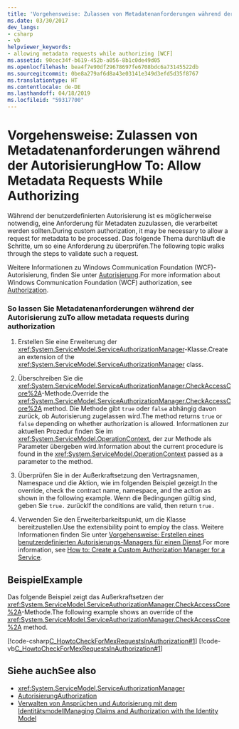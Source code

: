 ```yaml
---
title: 'Vorgehensweise: Zulassen von Metadatenanforderungen während der Autorisierung'
ms.date: 03/30/2017
dev_langs:
- csharp
- vb
helpviewer_keywords:
- allowing metadata requests while authorizing [WCF]
ms.assetid: 90cec34f-b619-452b-a056-8b1c0de49d05
ms.openlocfilehash: bea4f7e90df29678697fe6708bdc6a73145522db
ms.sourcegitcommit: 0be8a279af6d8a43e03141e349d3efd5d35f8767
ms.translationtype: HT
ms.contentlocale: de-DE
ms.lasthandoff: 04/18/2019
ms.locfileid: "59317700"
---
```

# <a name="how-to-allow-metadata-requests-while-authorizing"></a><span data-ttu-id="389be-102">Vorgehensweise: Zulassen von Metadatenanforderungen während der Autorisierung</span><span class="sxs-lookup"><span data-stu-id="389be-102">How To: Allow Metadata Requests While Authorizing</span></span>
<span data-ttu-id="389be-103">Während der benutzerdefinierten Autorisierung ist es möglicherweise notwendig, eine Anforderung für Metadaten zuzulassen, die verarbeitet werden sollten.</span><span class="sxs-lookup"><span data-stu-id="389be-103">During custom authorization, it may be necessary to allow a request for metadata to be processed.</span></span> <span data-ttu-id="389be-104">Das folgende Thema durchläuft die Schritte, um so eine Anforderung zu überprüfen.</span><span class="sxs-lookup"><span data-stu-id="389be-104">The following topic walks through the steps to validate such a request.</span></span>  
  
 <span data-ttu-id="389be-105">Weitere Informationen zu Windows Communication Foundation (WCF)-Autorisierung, finden Sie unter [Autorisierung](../../../../docs/framework/wcf/feature-details/authorization-in-wcf.md).</span><span class="sxs-lookup"><span data-stu-id="389be-105">For more information about Windows Communication Foundation (WCF) authorization, see [Authorization](../../../../docs/framework/wcf/feature-details/authorization-in-wcf.md).</span></span>  
  
### <a name="to-allow-metadata-requests-during-authorization"></a><span data-ttu-id="389be-106">So lassen Sie Metadatenanforderungen während der Autorisierung zu</span><span class="sxs-lookup"><span data-stu-id="389be-106">To allow metadata requests during authorization</span></span>  
  
1. <span data-ttu-id="389be-107">Erstellen Sie eine Erweiterung der <xref:System.ServiceModel.ServiceAuthorizationManager>-Klasse.</span><span class="sxs-lookup"><span data-stu-id="389be-107">Create an extension of the <xref:System.ServiceModel.ServiceAuthorizationManager> class.</span></span>  
  
2. <span data-ttu-id="389be-108">Überschreiben Sie die <xref:System.ServiceModel.ServiceAuthorizationManager.CheckAccessCore%2A>-Methode.</span><span class="sxs-lookup"><span data-stu-id="389be-108">Override the <xref:System.ServiceModel.ServiceAuthorizationManager.CheckAccessCore%2A> method.</span></span> <span data-ttu-id="389be-109">Die Methode gibt `true` oder `false` abhängig davon zurück, ob Autorisierung zugelassen wird.</span><span class="sxs-lookup"><span data-stu-id="389be-109">The method returns `true` or `false` depending on whether authorization is allowed.</span></span> <span data-ttu-id="389be-110">Informationen zur aktuellen Prozedur finden Sie im <xref:System.ServiceModel.OperationContext>, der zur Methode als Parameter übergeben wird.</span><span class="sxs-lookup"><span data-stu-id="389be-110">Information about the current procedure is found in the <xref:System.ServiceModel.OperationContext> passed as a parameter to the method.</span></span>  
  
3. <span data-ttu-id="389be-111">Überprüfen Sie in der Außerkraftsetzung den Vertragsnamen, Namespace und die Aktion, wie im folgenden Beispiel gezeigt.</span><span class="sxs-lookup"><span data-stu-id="389be-111">In the override, check the contract name, namespace, and the action as shown in the following example.</span></span> <span data-ttu-id="389be-112">Wenn die Bedingungen gültig sind, geben Sie `true.` zurück</span><span class="sxs-lookup"><span data-stu-id="389be-112">If the conditions are valid, then return `true.`</span></span>  
  
4. <span data-ttu-id="389be-113">Verwenden Sie den Erweiterbarkeitspunkt, um die Klasse bereitzustellen.</span><span class="sxs-lookup"><span data-stu-id="389be-113">Use the extensibility point to employ the class.</span></span> <span data-ttu-id="389be-114">Weitere Informationen finden Sie unter [Vorgehensweise: Erstellen eines benutzerdefinierten Autorisierungs-Managers für einen Dienst](../../../../docs/framework/wcf/extending/how-to-create-a-custom-authorization-manager-for-a-service.md).</span><span class="sxs-lookup"><span data-stu-id="389be-114">For more information, see [How to: Create a Custom Authorization Manager for a Service](../../../../docs/framework/wcf/extending/how-to-create-a-custom-authorization-manager-for-a-service.md).</span></span>  
  
## <a name="example"></a><span data-ttu-id="389be-115">Beispiel</span><span class="sxs-lookup"><span data-stu-id="389be-115">Example</span></span>  
 <span data-ttu-id="389be-116">Das folgende Beispiel zeigt das Außerkraftsetzen der <xref:System.ServiceModel.ServiceAuthorizationManager.CheckAccessCore%2A>-Methode.</span><span class="sxs-lookup"><span data-stu-id="389be-116">The following example shows an override of the <xref:System.ServiceModel.ServiceAuthorizationManager.CheckAccessCore%2A> method.</span></span>  
  
 [!code-csharp[C_HowtoCheckForMexRequestsInAuthorization#1](../../../../samples/snippets/csharp/VS_Snippets_CFX/c_howtocheckformexrequestsinauthorization/cs/source.cs#1)]
 [!code-vb[C_HowtoCheckForMexRequestsInAuthorization#1](../../../../samples/snippets/visualbasic/VS_Snippets_CFX/c_howtocheckformexrequestsinauthorization/vb/source.vb#1)]  
  
## <a name="see-also"></a><span data-ttu-id="389be-117">Siehe auch</span><span class="sxs-lookup"><span data-stu-id="389be-117">See also</span></span>

- <xref:System.ServiceModel.ServiceAuthorizationManager>
- [<span data-ttu-id="389be-118">Autorisierung</span><span class="sxs-lookup"><span data-stu-id="389be-118">Authorization</span></span>](../../../../docs/framework/wcf/feature-details/authorization-in-wcf.md)
- [<span data-ttu-id="389be-119">Verwalten von Ansprüchen und Autorisierung mit dem Identitätsmodell</span><span class="sxs-lookup"><span data-stu-id="389be-119">Managing Claims and Authorization with the Identity Model</span></span>](../../../../docs/framework/wcf/feature-details/managing-claims-and-authorization-with-the-identity-model.md)
